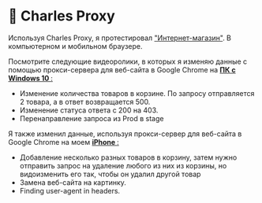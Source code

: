 # 🍶 Charles Proxy 

Используя Charles Proxy, я протестировал <a href="https://intern.demoshopping.ru/"> "Интернет-магазин"</a>. В компьютерном и мобильном браузере. 

Посмотрите следующие видеоролики, в которых я изменяю данные с помощью прокси-сервера для веб-сайта в Google Chrome на <a href="https://drive.google.com/file/d/1FoX3lxg0bGv9s1HEOqzacDbBNEpMnA28/view?usp=sharing">
<b> ПК с Windows 10 </b>:</a>  
 <ul>
<li>  <a>Изменение количества товаров в корзине. </a>  По запросу отправляется 2 товара, а в ответ возвращается 500. </li> 
<li>  <a> Изменение статуса ответа с 200 на 403. </a>  </li> 
<li>  <a>Перенаправление запроса из Prod в stage</a> </li> 
 </ul>
 
Я также изменил данные, используя прокси-сервер для веб-сайта в Google Chrome на моем <a href="https://drive.google.com/file/d/1VptgP27ptNhECfjhoWt59MM6y_Ujt-F7/view?usp=sharing"><b> iPhone </b>:</a>

<ul>
<li>  <a> Добавление несколько разных товаров в корзину, затем нужно отправить запрос на удаление любого из них из корзины, но видоизменить его так, чтобы он удалил другой товар </a> </li> 
<li>  <a> Замена веб-сайта на картинку. </a>  </li> 
<li>  <a> Finding user-agent in headers.</a> </li> 
 </ul>
